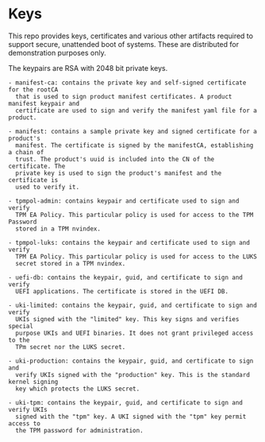 # Keys

This repo provides keys, certificates and various other artifacts required to support
secure, unattended boot of systems.  These are distributed for demonstration
purposes only.

The keypairs are RSA with 2048 bit private keys.

    - manifest-ca: contains the private key and self-signed certificate for the rootCA
      that is used to sign product manifest certificates. A product manifest keypair and
      certificate are used to sign and verify the manifest yaml file for a product.

    - manifest: contains a sample private key and signed certificate for a product's
      manifest. The certificate is signed by the manifestCA, establishing a chain of
      trust. The product's uuid is included into the CN of the certificate. The
      private key is used to sign the product's manifest and the certificate is
      used to verify it.

    - tpmpol-admin: contains keypair and certificate used to sign and verify
      TPM EA Policy. This particular policy is used for access to the TPM Password
      stored in a TPM nvindex.

    - tpmpol-luks: contains the keypair and certificate used to sign and verify
      TPM EA Policy. This particular policy is used for access to the LUKS
      secret stored in a TPM nvindex.

    - uefi-db: contains the keypair, guid, and certificate to sign and verify
      UEFI applications. The certificate is stored in the UEFI DB.

    - uki-limited: contains the keypair, guid, and certificate to sign and verify
      UKIs signed with the "limited" key. This key signs and verifies special
      purpose UKIs and UEFI binaries. It does not grant privileged access to the
      TPm secret nor the LUKS secret.

    - uki-production: contains the keypair, guid, and certificate to sign and
      verify UKIs signed with the "production" key. This is the standard kernel signing
      key which protects the LUKS secret.

    - uki-tpm: contains the keypair, guid, and certificate to sign and verify UKIs
      signed with the "tpm" key. A UKI signed with the "tpm" key permit access to
      the TPM password for administration.

